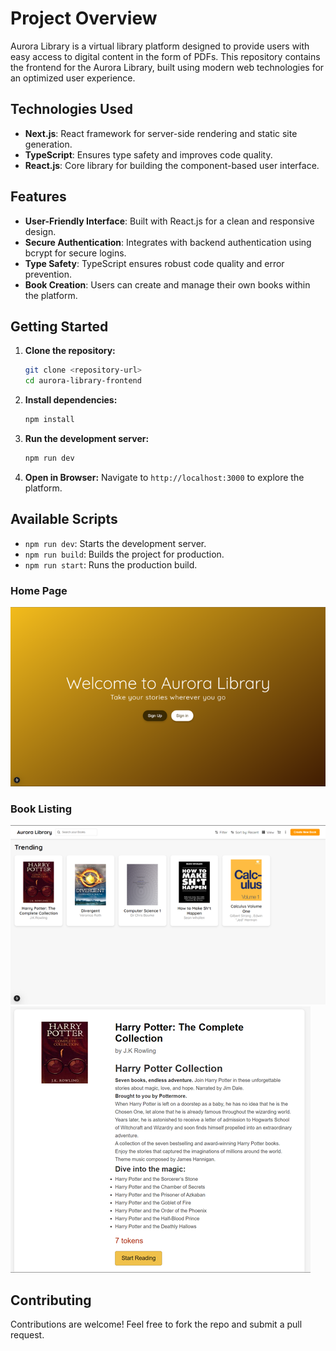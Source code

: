 # Project Overview 

Aurora Library is a virtual library platform designed to provide users with easy access to digital content in the form of PDFs. This repository contains the frontend for the Aurora Library, built using modern web technologies for an optimized user experience.

## Technologies Used

- **Next.js**: React framework for server-side rendering and static site generation.
- **TypeScript**: Ensures type safety and improves code quality.
- **React.js**: Core library for building the component-based user interface.

## Features

- **User-Friendly Interface**: Built with React.js for a clean and responsive design.
- **Secure Authentication**: Integrates with backend authentication using bcrypt for secure logins.
- **Type Safety**: TypeScript ensures robust code quality and error prevention.
- **Book Creation**: Users can create and manage their own books within the platform. 


## Getting Started

1. **Clone the repository:**
   ```bash
   git clone <repository-url>
   cd aurora-library-frontend
   ```
2. **Install dependencies:**
   ```bash
   npm install
   ```
3. **Run the development server:**
   ```bash
   npm run dev
   ```
4. **Open in Browser:**
   Navigate to `http://localhost:3000` to explore the platform.

## Available Scripts

- `npm run dev`: Starts the development server.
- `npm run build`: Builds the project for production.
- `npm run start`: Runs the production build.


### Home Page
![Home Page](public/home.png)

### Book Listing
![Book Listing](public/books.png)
![Book Description](public/description.png)


## Contributing

Contributions are welcome! Feel free to fork the repo and submit a pull request.


